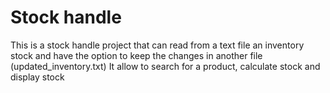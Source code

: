 # Stock handle
 
This is a stock handle project that can read from a text file an inventory stock and have the option to keep the changes in another file (updated_inventory.txt)
It allow to search for a product, calculate stock and display stock 
